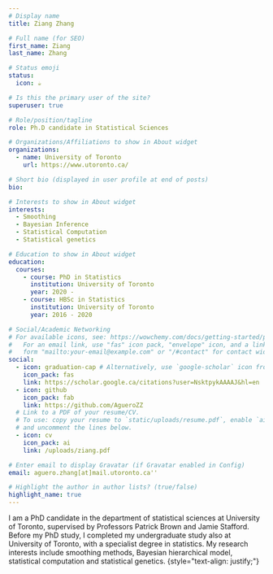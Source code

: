 ```yaml
---
# Display name
title: Ziang Zhang

# Full name (for SEO)
first_name: Ziang
last_name: Zhang

# Status emoji
status:
  icon: ☕️

# Is this the primary user of the site?
superuser: true

# Role/position/tagline
role: Ph.D candidate in Statistical Sciences

# Organizations/Affiliations to show in About widget
organizations:
  - name: University of Toronto
    url: https://www.utoronto.ca/

# Short bio (displayed in user profile at end of posts)
bio: 

# Interests to show in About widget
interests:
  - Smoothing
  - Bayesian Inference
  - Statistical Computation
  - Statistical genetics

# Education to show in About widget
education:
  courses:
    - course: PhD in Statistics
      institution: University of Toronto
      year: 2020 - 
    - course: HBSc in Statistics
      institution: University of Toronto
      year: 2016 - 2020

# Social/Academic Networking
# For available icons, see: https://wowchemy.com/docs/getting-started/page-builder/#icons
#   For an email link, use "fas" icon pack, "envelope" icon, and a link in the
#   form "mailto:your-email@example.com" or "/#contact" for contact widget.
social:
  - icon: graduation-cap # Alternatively, use `google-scholar` icon from `ai` icon pack
    icon_pack: fas
    link: https://scholar.google.ca/citations?user=NsktpykAAAAJ&hl=en
  - icon: github
    icon_pack: fab
    link: https://github.com/AgueroZZ
  # Link to a PDF of your resume/CV.
  # To use: copy your resume to `static/uploads/resume.pdf`, enable `ai` icons in `params.yaml`,
  # and uncomment the lines below.
  - icon: cv
    icon_pack: ai
    link: /uploads/ziang.pdf

# Enter email to display Gravatar (if Gravatar enabled in Config)
email: aguero.zhang[at]mail.utoronto.ca''

# Highlight the author in author lists? (true/false)
highlight_name: true
---
```


I am a PhD candidate in the department of statistical sciences at University of Toronto, supervised by Professors Patrick Brown and Jamie Stafford. Before my PhD study, I completed my undergraduate study also at University of Toronto, with a specialist degree in statistics. My research interests include smoothing methods, Bayesian hierarchical model, statistical computation and statistical genetics.
{style="text-align: justify;"}
